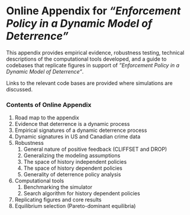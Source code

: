 # Online Appendix for *“Enforcement Policy in a Dynamic Model of Deterrence”*

This appendix provides empirical evidence, robustness testing, technical descriptions of the computational tools developed, and a guide to codebases that replicate figures in support of *”Enforcement Policy in a Dynamic Model of Deterrence”*. 

Links to the relevant code bases are provided where simulations are discussed.

### Contents of Online Appendix
1. Road map to the appendix
2. Evidence that deterrence is a dynamic process
3. Empirical signatures of a dynamic deterrence process
4. Dynamic signatures in US and Canadian crime data
5. Robustness
    1. General nature of positive feedback (CLIFFSET and DROP)
    2. Generalizing the modeling assumptions
    3. The space of history independent policies
    4. The space of history dependent policies
    5. Generality of deterrence policy analysis
6. Computational tools
    1. Benchmarking the simulator
    2. Search algorithm for history dependent policies
7. Replicating figures and core results
8. Equilibrium selection (Pareto-dominant equilibria)

